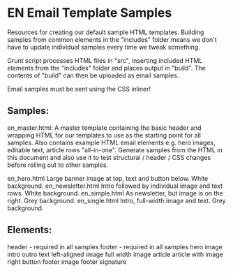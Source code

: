 # EN Email Template Samples

Resources for creating our default sample HTML templates. Building samples from common elements in the "includes" folder means we don't have to update individual samples every time we tweak something.

Grunt script processes HTML files in "src", inserting included HTML elements from the "includes" folder and places output in "build". The contents of "build" can then be uploaded as email samples.

Email samples must be sent using the CSS inliner!


## Samples:
en_master.html:
A master template containing the basic header and wrapping HTML for our templates to use as the starting point for all samples. Also contains example HTML email elements e.g. hero images, editable text, article rows "all-in-one". Generate samples from the HTML in this document and also use it to test structural / header / CSS changes before rolling out to other samples.

en_hero.html
Large banner image at top, text and button below. White background.
en_newsletter.html
Intro followed by individual image and text rows. White background.
en_simple.html
As newsletter, but image is on the right. Grey background.
en_single.html
Intro, full-width image and text. Grey background.


## Elements:
header - required in all samples
footer - required in all samples
hero image
intro
outro
text
left-aligned image
full width image
article
article with image right
button
footer image
footer signature


